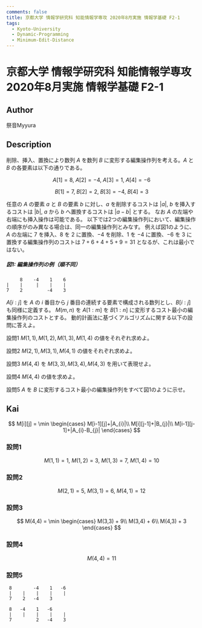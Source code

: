 ```yaml
---
comments: false
title: 京都大学 情報学研究科 知能情報学専攻 2020年8月実施 情報学基礎 F2-1
tags:
  - Kyoto-University
  - Dynamic-Programming
  - Minimum-Edit-Distance
---
```

# 京都大学 情報学研究科 知能情報学専攻 2020年8月実施 情報学基礎 F2-1

## **Author**
祭音Myyura

## **Description**
削除、挿入、置換により数列 $A$ を数列 $B$ に変形する編集操作列を考える。$A$ と $B$ の各要素は以下の通りである。

$$
A[1] = 8, \; A[2] = -4, \; A[3] = 1, \; A[4] = -6
$$

$$
B[1] = 7, \; B[2] = 2, \; B[3] = -4, \; B[4] = 3
$$

任意の $A$ の要素 $a$ と $B$ の要素 $b$ に対し、$a$ を削除するコストは $|a|$, $b$ を挿入するコストは $|b|$, $a$ から $b$ へ置換するコストは $|a - b|$ とする。
なお $A$ の左端や右端にも挿入操作は可能である。
以下では2つの編集操作列において、編集操作の順序がのみ異なる場合は、同一の編集操作列とみなす。
例えば図1のように、$A$ の左端に $7$ を挿入、$8$ を $2$ に置換、$-4$ を削除、$1$ を $-4$ に置換、$-6$ を $3$ に置換する編集操作列のコストは $7 + 6 + 4 + 5 + 9 = 31$ となるが、これは最小ではない。

##### 図1: 編集操作列の例（順不同）

```text
     8    -4    1    6
|    |     |    |    |
7    2         -4    3
```

$A[i:j]$ を $A$ の $i$ 番目から $j$ 番目の連続する要素で構成される数列とし、$B[i:j]$ も同様に定義する。
$M(m, n)$ を $A[1:m]$ を $B[1:n]$ に変形するコスト最小の編集操作列のコストとする。
動的計画法に基づくアルゴリズムに関する以下の設問に答えよ。

設問1 $M(1, 1), M(1, 2), M(1, 3), M(1, 4)$ の値をそれぞれ求めよ。

設問2 $M(2, 1), M(3, 1), M(4, 1)$ の値をそれぞれ求めよ。

設問3 $M(4, 4)$ を $M(3, 3), M(3, 4), M(4, 3)$ を用いて表現せよ。

設問4 $M(4, 4)$ の値を求めよ。

設問5 $A$ を $B$ に変形するコスト最小の編集操作列をすべて図1のように示せ。

## **Kai**

$$
M[i][j] = \min
\begin{cases}
M[i-1][j]+|A_{i}|\\
M[i][j-1]+|B_{j}|\\
M[i-1][j-1]+|A_{i}-B_{j}|
\end{cases}
$$

### 設問1

$$
M(1,1) = 1, \ M(1,2) = 3, \ M(1,3) = 7, \ M(1,4) = 10
$$

### 設問2

$$
M(2,1) = 5, \ M(3,1) = 6, \ M(4,1) = 12
$$

### 設問3

$$
M(4,4) = \min
\begin{cases}
M(3,3) + 9\\
M(3,4) + 6\\
M(4,3) + 3
\end{cases}
$$

### 設問4

$$
M(4,4) = 11
$$

### 設問5

```text
 8        -4    1   -6
 |    |    |    |    |
 7    2   -4    3
```

```text
 8   -4    1   -6   
 |    |    |    |    |
 7         2   -4    3
```

